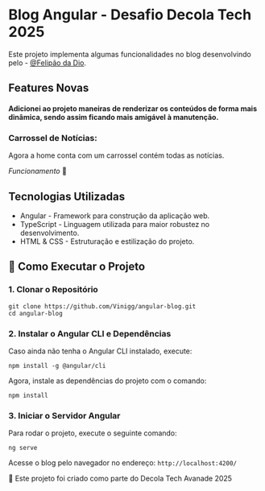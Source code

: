 # Blog Angular - Desafio Decola Tech 2025

Este projeto implementa algumas funcionalidades  no blog desenvolvindo pelo - [@Felipão da Dio](https://github.com/felipeAguiarCode/angular-blog).

## Features Novas

 #### Adicionei ao projeto maneiras de renderizar os conteúdos de forma mais dinâmica, sendo assim ficando mais amigável à manutenção. 

 ### Carrossel de Notícias:
Agora a home conta com um carrossel contém todas as notícias. 

*Funcionamento* 🔽



## Tecnologias Utilizadas
- Angular - Framework para construção da aplicação web.
- TypeScript - Linguagem utilizada para maior robustez no desenvolvimento.
- HTML & CSS - Estruturação e estilização do projeto.
## 🔧 Como Executar o Projeto

### 1. Clonar o Repositório
```
git clone https://github.com/Vinigg/angular-blog.git
cd angular-blog
```

### 2. Instalar o Angular CLI e Dependências
Caso ainda não tenha o Angular CLI instalado, execute:

```
npm install -g @angular/cli
```
Agora, instale as dependências do projeto com o comando:

```
npm install 
```
### 3. Iniciar o Servidor Angular
Para rodar o projeto, execute o seguinte comando:

```
ng serve
```

Acesse o blog pelo navegador no endereço: `http://localhost:4200/`

🚀 Este projeto foi criado como parte do Decola Tech Avanade 2025
